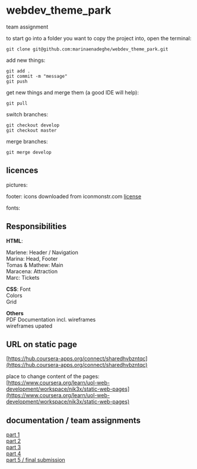# webdev_theme_park  
team assignment

to start go into  a folder you want to copy the project into, open the terminal:
```
git clone git@github.com:marinaenadeghe/webdev_theme_park.git 
```

add new things:
```
git add .
git commit -m "message"
git push
```
get new things and merge them (a good IDE will help):
```
git pull
```

switch branches:
```
git checkout develop
git checkout master
```
merge branches:
```
git merge develop
```

## licences  
pictures:  

footer: icons downloaded from iconmonstr.com [license](https://iconmonstr.com/license/)

fonts: 

## Responsibilities  
**HTML**:

Marlene: Header / Navigation  
Marina: Head, Footer  
Tomas & Mathew: Main  
Maracena: Attraction  
Marc: Tickets  

**CSS**:
Font  
Colors  
Grid 

**Others**  
PDF Documentation incl. wireframes  
wireframes upated  

## URL on static page  
[https://hub.coursera-apps.org/connect/sharedhvbzntqc](https://hub.coursera-apps.org/connect/sharedhvbzntqc)

place to change content of the pages:  
[https://www.coursera.org/learn/uol-web-development/workspace/nik3x/static-web-pages](https://www.coursera.org/learn/uol-web-development/workspace/nik3x/static-web-pages)


## documentation / team assignments  
[part 1](https://docs.google.com/document/d/1mnmXhcv5H6B6xVC36Ndu_8m_bmEFRfx5dEjz7b0468Y/edit#heading=h.gmo1ddmct2pb)  
[part 2](https://docs.google.com/document/d/1JkvF3cexCrRG9-N59y94uBcZg-RHP1ODjAXXgPq-G0s/edit?usp=sharing)  
[part 3](https://docs.google.com/document/d/1ew9h-TEuVjuTHh-FIIMnYEykjznOSnRsL3h8U-W6xOw/edit?usp=sharing)  
[part 4](https://docs.google.com/document/d/1WEDeInXnDCT_wa7ub1m8w8Ta-AuotEScq2Sll9Zxv_g/edit?usp=sharing)  
[part 5 / final submission](https://docs.google.com/document/d/1IBWV_HK99jpfdf1-d94t4IFpLgQi-dSGZBgnu0PBrWU/edit?usp=sharing)
